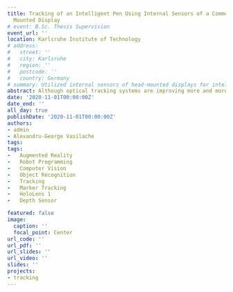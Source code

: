 ```yaml
---
title: Tracking of an Intelligent Pen Using Internal Sensors of a Commercial Head
  Mounted Display
# event: B.Sc. Thesis Supervision
event_url: ''
location: Karlsruhe Institute of Technology
# address:
#   street: ''
#   city: Karlsruhe
#   region: ''
#   postcode: ''
#   country: Germany
# summary: Utilized internal sensors of head-mounted displays for intelligent pen tracking
abstract: Although optical tracking systems are improving more and more each year, the most advanced solutions still rely on clunky, fixed cameras that are difficult to set up. In large spaces, where numerous objects are present, such as factories, these systems either do not perform well, or become really expensive. For this reason, a shift towards more mobile optical tracking methods is needed. Such systems could be implemented on head mounted displays and would therefore perform well even in cluttered environments, as they would be able to see everything from the point of view of the user. More mobile systems could also encourage the development of more intuitive robot programming methods, that use head mounted displays with augmented reality and optical tracking abilities. For this reason, we developed a method that uses a commercial head mounted display (Microsoft Hololens) to track passive reflective infrared markers attached to a smart pen, although any marker configuration can be used. Our algorithm uses the depth sensor of the Hololens to determine the 3D position of the markers. Model fitting and a least-squares pose estimation method are then used to reconstruct the position and orientation of the entire marker configuration. Since mobility is one of our key goals, all computations are performed on the device, and we only rely on an external workstation for visualizing the calculated pose of the pen. We then designed experiments to asses the performance of our system in the following areas- latency, frame rate, angular and positional precision. Our findings have concluded that in static conditions, the method performs with a precision of 1.9 millimeters and 0.37 degrees, at a framerate of 46 Hz. In more dynamic situations, the precision values reach 2.2 centimeters and 3.87 degrees, while the framerates drop to 40 Hz. The latency of the system was found to be 90 milliseconds, regardless of the amount of movement present. Compared with the state of the art, the performance of our system definitely leaves room for improvement, as it still has a long way to go until it reaches sub-millimeter accuracies, latencies lower than 5 milliseconds and frame rates of 2000 Hz. However, we believe that our method illustrates a valuable proof of concept for head mounted displays as mobile optical tracking systems. Furthermore, there are still numerous optical tracking applications that do not require a high degree of accuracy and where higher latencies do not pose a big problem, that could make use of our mobile optical tracking system even with its current performance.
date: '2020-11-01T00:00:00Z'
date_end: ''
all_day: true
publishDate: '2020-11-01T00:00:00Z'
authors:
- admin
- Alexandru-George Vasilache
tags:
tags:
-	Augmented Reality
-	Robot Programming
-	Computer Vision
-	Object Recognition
-	Tracking
-	Marker Tracking
-	HoloLens 1
-	Depth Sensor

featured: false
image:
  caption: ''
  focal_point: Center
url_code: ''
url_pdf: ''
url_slides: ''
url_video: ''
slides: ''
projects:
- tracking
---
```


